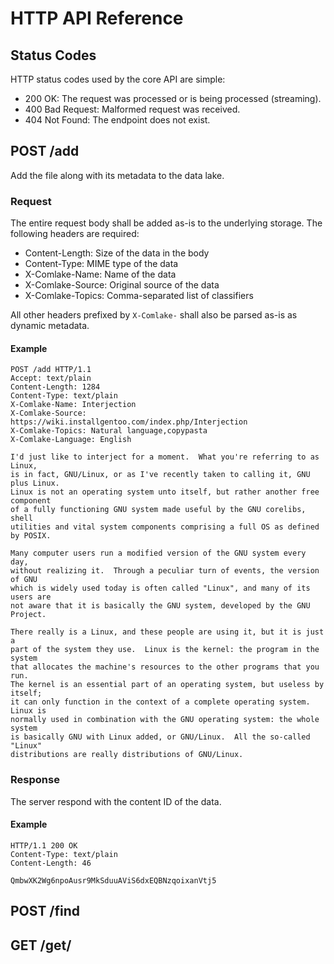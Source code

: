# HTTP API Reference

## Status Codes

HTTP status codes used by the core API are simple:

* 200 OK: The request was processed or is being processed (streaming).
* 400 Bad Request: Malformed request was received.
* 404 Not Found: The endpoint does not exist.

## POST /add

Add the file along with its metadata to the data lake.

### Request

The entire request body shall be added as-is to the underlying storage.
The following headers are required:

* Content-Length: Size of the data in the body
* Content-Type: MIME type of the data
* X-Comlake-Name: Name of the data
* X-Comlake-Source: Original source of the data
* X-Comlake-Topics: Comma-separated list of classifiers

All other headers prefixed by `X-Comlake-` shall also be parsed as-is
as dynamic metadata.

#### Example

```http
POST /add HTTP/1.1
Accept: text/plain
Content-Length: 1284
Content-Type: text/plain
X-Comlake-Name: Interjection
X-Comlake-Source: https://wiki.installgentoo.com/index.php/Interjection
X-Comlake-Topics: Natural language,copypasta
X-Comlake-Language: English

I'd just like to interject for a moment.  What you're referring to as Linux,
is in fact, GNU/Linux, or as I've recently taken to calling it, GNU plus Linux.
Linux is not an operating system unto itself, but rather another free component
of a fully functioning GNU system made useful by the GNU corelibs, shell
utilities and vital system components comprising a full OS as defined by POSIX.

Many computer users run a modified version of the GNU system every day,
without realizing it.  Through a peculiar turn of events, the version of GNU
which is widely used today is often called "Linux", and many of its users are
not aware that it is basically the GNU system, developed by the GNU Project.

There really is a Linux, and these people are using it, but it is just a
part of the system they use.  Linux is the kernel: the program in the system
that allocates the machine's resources to the other programs that you run.
The kernel is an essential part of an operating system, but useless by itself;
it can only function in the context of a complete operating system.  Linux is
normally used in combination with the GNU operating system: the whole system
is basically GNU with Linux added, or GNU/Linux.  All the so-called "Linux"
distributions are really distributions of GNU/Linux.
```

### Response

The server respond with the content ID of the data.

#### Example

```http
HTTP/1.1 200 OK
Content-Type: text/plain
Content-Length: 46

QmbwXK2Wg6npoAusr9MkSduuAViS6dxEQBNzqoixanVtj5
```

## POST /find

## GET /get/<path>
